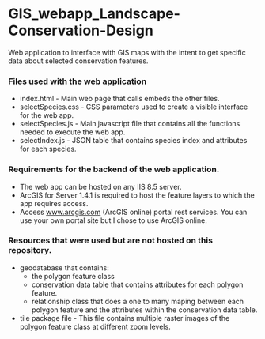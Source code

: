 # GIS_webapp_Landscape-Conservation-Design
Web application to interface with GIS maps with the intent to get specific data about selected conservation features.


### Files used with the web application
 * index.html  - Main web page that calls embeds the other files.
 * selectSpecies.css - CSS parameters used to create a visible interface for the web app.
 * selectSpecies.js - Main javascript file that contains all the functions needed to execute the web app.
 * selectIndex.js - JSON table that contains species index and attributes for each species. 
 

### Requirements for the backend of the web application.
 * The web app can be hosted on any IIS 8.5 server.
 * ArcGIS for Server 1.4.1 is required to host the feature layers to which the app requires access.
 * Access www.arcgis.com (ArcGIS online) portal rest services. You can use your own portal site but I chose to use ArcGIS online.
 
 
### Resources that were used but are not hosted on this repository.
 * geodatabase that contains:
    * the polygon feature class 
    * conservation data table that contains attributes for each polygon feature.
    * relationship class that does a one to many maping between each polygon feature and the attributes within the conservation data table.
 * tile package file - This file contains multiple raster images of the polygon feature class at different zoom levels. 
